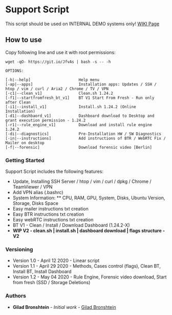 # Support Script

This script should be used on INTERNAL DEMO systems only!
[WIKI Page](https://anyvision.atlassian.net/wiki/spaces/SUPPORT/pages/1604159099/Support+Script+-+INTERNAL+ONLY)

## How to use

Copy following line and use it with root permissions:

```
wget -qO- https://git.io/JfvAs | bash -s -- -h
```
```
OPTIONS:

[-h|--help]                     Help menu
[-ap|--apps]                    Installation apps: Updates / SSH / htop / vim / curl / Aria2 / Chrome / TV / VPN
[-c1|--clean_v1]                Clean.sh 1.24.2
[-f1|--startfromfresh_bt_v1]    BT V1 Start From Fresh - Run only after Clean
[-i1|--install_v1]              Install.sh 1.24.2 (Online Installation)
[-d1|--dashbaord_v1]            Dashboard download to Desktop and grant execution permission - 1.24.2
[-r1|--rule_engine_v1]          Download and install rule engine 1.24.2
[-di|--diagnostics]             Pre-Installation HW / SW Diagnostics
[-in|--instructions]            Add instructions of BTR / WebRTC Fix / Mailer on desktop
[-f|--forensic]                 Download forensic video [Berlin]
```
### Getting Started

Support Script includes the following features:
* Update, Installing SSH Server / htop / vim / curl / dpkg / Chrome / TeamViewer / VPN
* Add VPN alias (.bashrc)
* System Information: 
** CPU, RAM, GPU, System, Disks, Ubuntu Version, Storage, Disks Space
* Easy mailer instructions txt creation 
* Easy BTR instructions txt creation
* Easy webRTC instructions txt creation
* BT V1 - Clean / Install / Download Dashboard (1.24.2-X)
* **WIP V2 - clean.sh | install.sh | dashboard download | flags structure - V2**

### Versioning

* Version 1.0 - April 12 2020 - Linear script
* Version 1.1 - April 29 2020 - Methods, Cases control (flags), Clean BT, Install BT, Install Dashboard
* Version 1.2 - May 04 2020 - Rule Engine, Forensic video download, Start from fresh (SSD / Storage Deletions) 

### Authors

* **Gilad Bronshtein** - *Initial work* - [Gilad Bronshtein](https://github.com/gbronshtein-anyvision)
